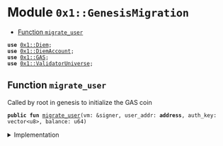 
<a name="0x1_GenesisMigration"></a>

# Module `0x1::GenesisMigration`



-  [Function `migrate_user`](#0x1_GenesisMigration_migrate_user)


<pre><code><b>use</b> <a href="Diem.md#0x1_Diem">0x1::Diem</a>;
<b>use</b> <a href="DiemAccount.md#0x1_DiemAccount">0x1::DiemAccount</a>;
<b>use</b> <a href="GAS.md#0x1_GAS">0x1::GAS</a>;
<b>use</b> <a href="ValidatorUniverse.md#0x1_ValidatorUniverse">0x1::ValidatorUniverse</a>;
</code></pre>



<a name="0x1_GenesisMigration_migrate_user"></a>

## Function `migrate_user`

Called by root in genesis to initialize the GAS coin


<pre><code><b>public</b> <b>fun</b> <a href="GenesisMigration.md#0x1_GenesisMigration_migrate_user">migrate_user</a>(vm: &signer, user_addr: <b>address</b>, auth_key: vector&lt;u8&gt;, balance: u64)
</code></pre>



<details>
<summary>Implementation</summary>


<pre><code><b>public</b> <b>fun</b> <a href="GenesisMigration.md#0x1_GenesisMigration_migrate_user">migrate_user</a>(
    vm: &signer,
    user_addr: <b>address</b>,
    auth_key: vector&lt;u8&gt;,
    balance: u64,
) {
  // <b>let</b> minted_coins = <a href="Diem.md#0x1_Diem_mint">Diem::mint</a>&lt;<a href="GAS.md#0x1_GAS">GAS</a>&gt;(vm, balance);
  // <a href="DiemAccount.md#0x1_DiemAccount_vm_deposit_with_metadata">DiemAccount::vm_deposit_with_metadata</a>&lt;<a href="GAS.md#0x1_GAS">GAS</a>&gt;(
  //   vm,
  //   @VMReserved,
  //   minted_coins,
  //   b"genesis_migration",
  //   b""
  // );
  // <b>if</b> not a validator, create a new account
  // previously validators were already created
  <b>if</b> (!<a href="ValidatorUniverse.md#0x1_ValidatorUniverse_is_in_universe">ValidatorUniverse::is_in_universe</a>(user_addr)) {
    <a href="DiemAccount.md#0x1_DiemAccount_vm_create_account_migration">DiemAccount::vm_create_account_migration</a>(
      vm,
      user_addr,
      auth_key,
      // balance
    );
  };


  <b>let</b> minted_coins = <a href="Diem.md#0x1_Diem_mint">Diem::mint</a>&lt;<a href="GAS.md#0x1_GAS">GAS</a>&gt;(vm, balance);
  <a href="DiemAccount.md#0x1_DiemAccount_vm_deposit_with_metadata">DiemAccount::vm_deposit_with_metadata</a>&lt;<a href="GAS.md#0x1_GAS">GAS</a>&gt;(
    vm,
    user_addr,
    minted_coins,
    b"genesis migration",
    b""
  );
}
</code></pre>



</details>
